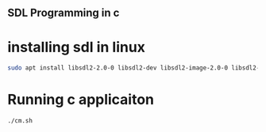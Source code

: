 ## SDL Programming in c

# installing sdl in linux

```bash
sudo apt install libsdl2-2.0-0 libsdl2-dev libsdl2-image-2.0-0 libsdl2-image-dev
```

# Running c applicaiton

```bash
./cm.sh
```
